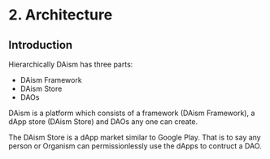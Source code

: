 # 2. Architecture

## Introduction

Hierarchically DAism has three parts:

* DAism Framework
* DAism Store
* DAOs

DAism is a platform which consists of a framework (DAism Framework), a dApp store (DAism Store) and DAOs any one can create.

The DAism Store is a dApp market similar to Google Play. That is to say any person or Organism can permissionlessly use the dApps to contruct a DAO.

